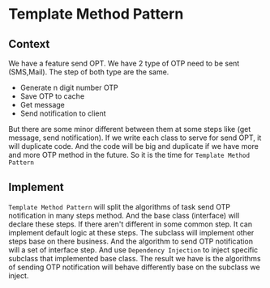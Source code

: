 # Template Method Pattern

## Context

We have a feature send OPT. We have 2 type of OTP need to be sent (SMS,Mail). The step of both type are the same.

- Generate n digit number OTP
- Save OTP to cache
- Get message
- Send notification to client

But there are some minor different between them at some steps like (get message, send notification). If we write each class to serve for
send OPT, it will duplicate code. And the code will be big and duplicate if we have more and more OTP method in the future.
So it is the time for `Template Method Pattern`

## Implement

`Template Method Pattern` will split the algorithms of task send OTP notification in many steps method.
And the base class (interface) will declare these steps. If there aren't different in some common step. It can implement default logic at these steps.
The subclass will implement other steps base on there business. And the algorithm to send OTP notification will a set of interface step.
And use `Dependency Injection` to inject specific subclass that implemented base class. The result we have is the algorithms of sending OTP notification
will behave differently base on the subclass we inject.
